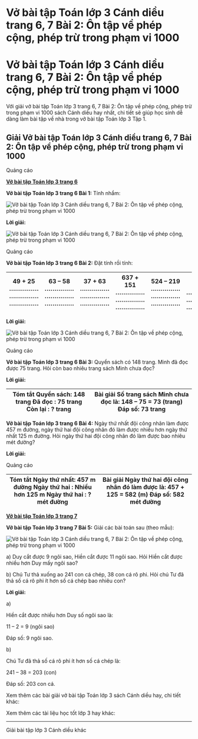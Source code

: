 # Vở bài tập Toán lớp 3 Cánh diều trang 6, 7 Bài 2: Ôn tập về phép cộng, phép trừ trong phạm vi 1000

# Vở bài tập Toán lớp 3 Cánh diều trang 6, 7 Bài 2: Ôn tập về phép cộng, phép trừ trong phạm vi 1000

Với giải vở bài tập Toán lớp 3 trang 6, 7 Bài 2: Ôn tập về phép cộng, phép trừ trong phạm vi 1000 sách Cánh diều hay nhất, chi tiết sẽ giúp học sinh dễ dàng làm bài tập về nhà trong vở bài tập Toán lớp 3 Tập 1.

## Giải Vở bài tập Toán lớp 3 Cánh diều trang 6, 7 Bài 2: Ôn tập về phép cộng, phép trừ trong phạm vi 1000

Quảng cáo

[**Vở bài tập Toán lớp 3 trang 6**](https://vietjack.com/vbt-toan-3-cd/vbt-toan-lop-3-trang-6-tap-1.jsp)

**Vở bài tập Toán lớp 3 trang 6 Bài 1:** Tính nhẩm:

![Vở bài tập Toán lớp 3 Cánh diều trang 6, 7 Bài 2: Ôn tập về phép cộng, phép trừ trong phạm vi 1000](https://vietjack.com/vbt-toan-3-cd/images/on-tap-ve-phep-cong-phep-tru-trong-pham-vi-1000-1.PNG)

**Lời giải:**

![Vở bài tập Toán lớp 3 Cánh diều trang 6, 7 Bài 2: Ôn tập về phép cộng, phép trừ trong phạm vi 1000](https://vietjack.com/vbt-toan-3-cd/images/on-tap-ve-phep-cong-phep-tru-trong-pham-vi-1000-2.PNG)

Quảng cáo

**Vở bài tập Toán lớp 3 trang 6 Bài 2:** Đặt tính rồi tính:

49 + 25 …………… …………… …………… |  63 – 58 …………… …………… …………… |  37 + 63 …………… …………… …………… |  637 + 151 …………… …………… …………… |  524 – 219 …………… …………… …………… |  362 + 418 …………… …………… ……………  
---|---|---|---|---|---  
  
**Lời giải:**

![Vở bài tập Toán lớp 3 Cánh diều trang 6, 7 Bài 2: Ôn tập về phép cộng, phép trừ trong phạm vi 1000](https://vietjack.com/vbt-toan-3-cd/images/on-tap-ve-phep-cong-phep-tru-trong-pham-vi-1000-3.PNG)

Quảng cáo

**Vở bài tập Toán lớp 3 trang 6 Bài 3:** Quyển sách có 148 trang. Minh đã đọc được 75 trang. Hỏi còn bao nhiêu trang sách Minh chưa đọc?

**Lời giải:**

Tóm tắt Quyển sách: 148 trang Đã đọc : 75 trang Còn lại : ? trang |  Bài giải Số trang sách Minh chưa đọc là: 148 – 75 = 73 (trang) Đáp số: 73 trang  
---|---  
  
**Vở bài tập Toán lớp 3 trang 6 Bài 4:** Ngày thứ nhất đội công nhân làm được 457 m đường, ngày thứ hai đội công nhân đó làm được nhiều hơn ngày thứ nhất 125 m đường. Hỏi ngày thứ hai đội công nhân đó làm được bao nhiêu mét đường?

**Lời giải:**

Quảng cáo

Tóm tắt Ngày thứ nhất: 457 m đường Ngày thứ hai : Nhiều hơn 125 m Ngày thứ hai : ? mét đường |  Bài giải Ngày thứ hai đội công nhân đó làm được là: 457 + 125 = 582 (m) Đáp số: 582 mét đường  
---|---  
  
[**Vở bài tập Toán lớp 3 trang 7**](https://vietjack.com/vbt-toan-3-cd/vbt-toan-lop-3-trang-7-tap-1.jsp)

**Vở bài tập Toán lớp 3 trang 7 Bài 5:** Giải các bài toán sau (theo mẫu):

![Vở bài tập Toán lớp 3 Cánh diều trang 6, 7 Bài 2: Ôn tập về phép cộng, phép trừ trong phạm vi 1000](https://vietjack.com/vbt-toan-3-cd/images/on-tap-ve-phep-cong-phep-tru-trong-pham-vi-1000.PNG)

a) Duy cắt được 9 ngôi sao, Hiền cắt được 11 ngôi sao. Hỏi Hiền cắt được nhiều hơn Duy mấy ngôi sao?

b) Chú Tư thả xuống ao 241 con cá chép, 38 con cá rô phi. Hỏi chú Tư đã thả số cá rô phi ít hơn số cá chép bao nhiêu con?

**Lời giải:**

a)

Hiền cắt được nhiều hơn Duy số ngôi sao là:

11 – 2 = 9 (ngôi sao)

Đáp số: 9 ngôi sao.

b) 

Chú Tư đã thả số cá rô phi ít hơn số cá chép là:

241 – 38 = 203 (con)

Đáp số: 203 con cá.

Xem thêm các bài giải vở bài tập Toán lớp 3 sách Cánh diều hay, chi tiết khác:

Xem thêm các tài liệu học tốt lớp 3 hay khác:

* * *

Giải bài tập lớp 3 Cánh diều khác
